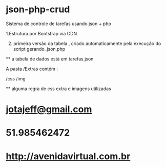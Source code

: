 # json-php-crud
Sistema de controle de tarefas usando json + php

1.Estrutura por Bootstrap via CDN

2. primeira versão da tabela , criado automaticamente pela execução do script gerando_json.php


** a tabela de dados está em tarefas.json

A pasta  /Extras
contém :

/css
/img

** alguma regra de css extra e imagens utilizadas



# jotajeff@gmail.com
# 51.985462472
# http://avenidavirtual.com.br



